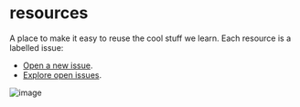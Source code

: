 # resources

A place to make it easy to reuse the cool stuff we learn. Each resource is a labelled issue:

* [Open a new issue](https://github.com/2DegreesInvesting/resources/issues/new).
* [Explore open issues](https://github.com/2DegreesInvesting/resources/issues).

![image](https://user-images.githubusercontent.com/5856545/60793678-75690b80-a168-11e9-91a5-039b89e032c9.png)
